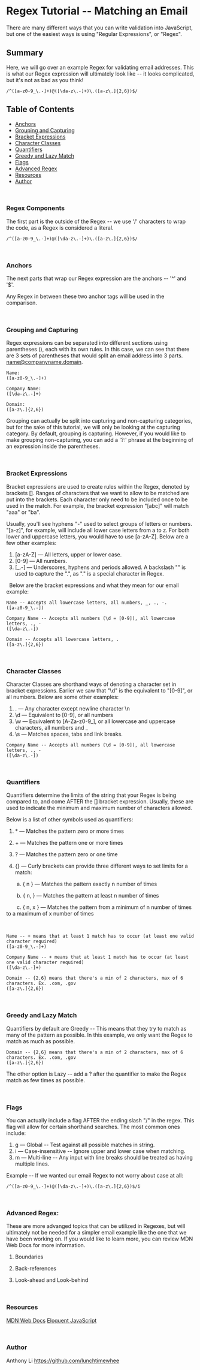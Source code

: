 # Regex Tutorial -- Matching an Email

There are many different ways that you can write validation into JavaScript, but one of the easiest ways is using "Regular Expressions", or "Regex".

## Summary

Here, we will go over an example Regex for validating email addresses. This is what our Regex expression will ultimately look like -- it looks complicated, but it's not as bad as you think!

```
/^([a-z0-9_\.-]+)@([\da-z\.-]+)\.([a-z\.]{2,6})$/
```

## Table of Contents

- [Anchors](#anchors)
- [Grouping and Capturing](#grouping-and-capturing)
- [Bracket Expressions](#bracket-expressions)
- [Character Classes](#character-classes)
- [Quantifiers](#quantifiers)
- [Greedy and Lazy Match](#greedy-and-lazy-match)
- [Flags](#flags)
- [Advanced Regex](#advanced-regex)
- [Resources](#resources)
- [Author](#author)

&nbsp;&nbsp;

### Regex Components
The first part is the outside of the Regex -- we use '/' characters to wrap the code, as a Regex is considered a literal. 
```
/^([a-z0-9_\.-]+)@([\da-z\.-]+)\.([a-z\.]{2,6})$/
```
&nbsp;&nbsp;

### Anchors
The next parts that wrap our Regex expression are the anchors -- '^' and '$'.

Any Regex in between these two anchor tags will be used in the comparison. 

&nbsp;&nbsp;

### Grouping and Capturing
Regex expressions can be separated into different sections using parentheses (), each with its own rules. In this case, we can see that there are 3 sets of parentheses that would split an email address into 3 parts. name@companyname.domain. 

 
```
Name:
([a-z0-9_\.-]+)
```


```
Company Name: 
([\da-z\.-]+)
```


```
Domain: 
([a-z\.]{2,6})
```

Grouping can actually be split into capturing and non-capturing categories, but for the sake of this tutorial, we will only be looking at the capturing category. By default, grouping is capturing. However, if you would like to make grouping non-capturing, you can add a '?:' phrase at the beginning of an expression inside the parentheses.

&nbsp;&nbsp;

### Bracket Expressions
Bracket expressions are used to create rules within the Regex, denoted by brackets []. Ranges of characters that we want to allow to be matched are put into the brackets. Each character only need to be included once to be used in the match. For example, the bracket expression "[abc]" will match "aaa" or "ba".

Usually, you'll see hyphens "-" used to select groups of letters or numbers. "[a-z]", for example, will include all lower case letters from a to z. For both lower and uppercase letters, you would have to use [a-zA-Z]. Below are a few other examples:

1. [a-zA-Z] — All letters, upper or lower case. 
2. [0-9] — All numbers.
3. [_\.-] — Underscores, hyphens and periods allowed. A backslash "\" is used to capture the ".", as "." is a special character in Regex. 

&nbsp;
Below are the bracket expressions and what they mean for our email example:

```
Name -- Accepts all lowercase letters, all numbers, _, ., -.  
([a-z0-9_\.-])
```


```
Company Name -- Accepts all numbers (\d = [0-9]), all lowercase letters, ., -
([\da-z\.-])
```


```
Domain -- Accepts all lowercase letters, .
([a-z\.]{2,6})
```
&nbsp;&nbsp;

### Character Classes
Character Classes are shorthand ways of denoting a character set in bracket expressions. Earlier we saw that "\d" is the equivalent to "[0-9]", or all numbers. Below are some other examples:

1. \. — Any character except newline character \n
2. \d — Equivalent to [0-9], or all numbers
3. \\w — Equivalent to [A-Za-z0-9_], or all lowercase and uppercase characters, all numbers and _
4. \\s — Matches spaces, tabs and link breaks.

```
Company Name -- Accepts all numbers (\d = [0-9]), all lowercase letters, ., -
([\da-z\.-])
```


&nbsp;&nbsp;

### Quantifiers
Quantifiers determine the limits of the string that your Regex is being compared to, and come AFTER the [] bracket expression. Usually, these are used to indicate the minimum and maximum number of characters allowed.


Below is a list of other symbols used as quantifiers:

1. \* — Matches the pattern zero or more times

2. \+ — Matches the pattern one or more times

3. ? — Matches the pattern zero or one time

4. {} — Curly brackets can provide three different ways to set limits for a match:

&emsp;&emsp;a. { n } — Matches the pattern exactly n number of times

&emsp;&emsp;b. { n, } — Matches the pattern at least n number of times

&emsp;&emsp;c. { n, x } — Matches the pattern from a minimum of n number of times to a maximum of x number of times  

&nbsp;
```
Name -- + means that at least 1 match has to occur (at least one valid character required)  
([a-z0-9_\.-]+)
```


```
Company Name -- + means that at least 1 match has to occur (at least one valid character required) 
([\da-z\.-]+)
```


```
Domain -- {2,6} means that there's a min of 2 characters, max of 6 characters. Ex. .com, .gov
([a-z\.]{2,6})
```

&nbsp;


### Greedy and Lazy Match
Quantifiers by default are Greedy -- This means that they try to match as many of the pattern as possible. In this example, we only want the Regex to match as much as possible. 

```
Domain -- {2,6} means that there's a min of 2 characters, max of 6 characters. Ex. .com, .gov
([a-z\.]{2,6})
```


The other option is Lazy -- add a ? after the quantifier to make the Regex match as few times as possible.

&nbsp;&nbsp;


### Flags
You can actually include a flag AFTER the ending slash "/" in the regex. This flag will allow for certain shorthand searches. The most common ones include: 

1. g — Global -- Test against all possible matches in string.
2. i — Case-insensitive -- Ignore upper and lower case when matching.
3. m — Multi-line -- Any input with line breaks should be treated as having multiple lines.

Example -- If we wanted our email Regex to not worry about case at all:
```
/^([a-z0-9_\.-]+)@([\da-z\.-]+)\.([a-z\.]{2,6})$/i
```

&nbsp;&nbsp;

### Advanced Regex:
These are more advanged topics that can be utilized in Regexes, but will ultimately not be needed for a simpler email example like the one that we have been working on. If you would like to learn more, you can review MDN Web Docs for more information.

1. Boundaries

2. Back-references

3. Look-ahead and Look-behind

&nbsp;&nbsp;

### Resources
[MDN Web Docs](https://developer.mozilla.org/en-US/docs/Web/JavaScript/Guide/Regular_Expressions)
[Eloquent JavaScript](https://eloquentjavascript.net/09_regexp.html)


&nbsp;&nbsp;

### Author
Anthony Li
https://github.com/lunchtimewhee

